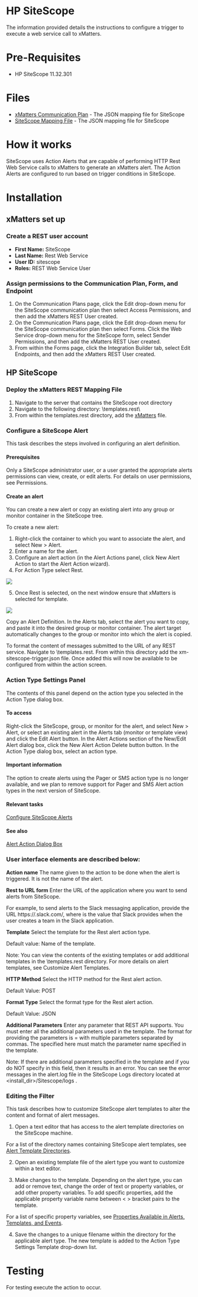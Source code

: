 # HP SiteScope
The information provided details the instructions to configure a trigger to execute a web service call to xMatters.

# Pre-Requisites
* HP SiteScope 11.32.301

# Files
* [xMatters Communication Plan](SiteScope.zip) - The JSON mapping file for SiteScope
* [SiteScope Mapping File](xMatters) - The JSON mapping file for SiteScope

# How it works
SiteScope uses Action Alerts that are capable of performing HTTP Rest Web Service calls to xMatters to generate an xMatters alert. The Action Alerts are configured to run based on trigger conditions in SiteScope.

# Installation

## xMatters set up
### Create a REST user account
*   **First Name:** SiteScope
*   **Last Name:** Rest Web Service
*   **User ID:** sitescope
*   **Roles:** REST Web Service User

### Assign permissions to the Communication Plan, Form, and Endpoint  
1. On the Communication Plans page, click the Edit drop-down menu for the SiteScope communication plan then select Access Permissions, and then add the xMatters REST User created.
2. On the Communication Plans page, click the Edit drop-down menu for the SiteScope communication plan then select Forms. Click the Web Service drop-down menu for the SiteScope form, select Sender Permissions, and then add the xMatters REST User created.
3. From within the Forms page, click the Integration Builder tab, select Edit Endpoints, and then add the xMatters REST User created.

## HP SiteScope

### Deploy the xMatters REST Mapping File

1. Navigate to the server that contains the SiteScope root directory
2. Navigate to the following directory: <SiteScope root directory>\templates.rest\
3. From within the templates.rest directory, add the [xMatters](xMatters) file.

### Configure a SiteScope Alert

This task describes the steps involved in configuring an alert definition.

#### Prerequisites

Only a SiteScope administrator user, or a user granted the appropriate alerts permissions can view, create, or edit alerts. For details on user permissions, see Permissions.

#### Create an alert

You can create a new alert or copy an existing alert into any group or monitor container in the SiteScope tree.

To create a new alert:
1. Right-click the container to which you want to associate the alert, and select New > Alert.
2. Enter a name for the alert.
3. Configure an alert action (in the Alert Actions panel, click New Alert Action to start the Alert Action wizard).
4. For Action Type select Rest.

<kbd>
  <img src="https://github.com/matthewhenry1/xm-labs-sitescope/blob/master/media/action_type.png">
</kbd>

5. Once Rest is selected, on the next window ensure that xMatters is selected for template.


<kbd>
  <img src="https://github.com/matthewhenry1/xm-labs-sitescope/blob/master/media/action_type_settings.png">
</kbd>

Copy an Alert Definition. In the Alerts tab, select the alert you want to copy, and paste it into the desired group or monitor container. The alert target automatically changes to the group or monitor into which the alert is copied.


To format the content of messages submitted to the URL of any REST service. Navigate to <SiteScope root directory>\templates.rest. From within this directory add the xm-sitescope-trigger.json file. Once added this will now be available to be configured from within the action screen.


### Action Type Settings Panel
The contents of this panel depend on the action type you selected in the Action Type dialog box.

#### To access
Right-click the SiteScope, group, or monitor for the alert, and select New > Alert, or select an existing alert in the Alerts tab (monitor or template view) and click the Edit Alert  button. In the Alert Actions section of the New/Edit Alert dialog box, click the New Alert Action Delete button button. In the Action Type dialog box, select an action type.

#### Important information
The option to create alerts using the Pager or SMS action type is no longer available, and we plan to remove support for Pager and SMS Alert action types in the next version of SiteScope.

#### Relevant tasks
[Configure SiteScope Alerts](http://sitescope-help.saas.hpe.com/en/11.40/Online/Content/Use/alert_workflow.htm)

#### See also
[Alert Action Dialog Box](http://sitescope-help.saas.hpe.com/en/11.40/Online/Content/Use/Action_Type_Settings_Panel.htm)

### User interface elements are described below:

**Action name** The name given to the action to be done when the alert is triggered. It is not the name of the alert.

**Rest to URL form** Enter the URL of the application where you want to send alerts from SiteScope.

For example, to send alerts to the Slack messaging application, provide the URL https://<text>.slack.com/<TOKEN KEY>, where <TOKEN KEY> is the value that Slack provides when the user creates a team in the Slack application.

**Template** Select the template for the Rest alert action type.

Default value: Name of the template.

Note: You can view the contents of the existing templates or add additional templates in the <SiteScope root directory>\templates.rest directory. For more details on alert templates, see Customize Alert Templates.

**HTTP Method** Select the HTTP method for the Rest alert action.

Default Value: POST

**Format Type**	Select the format type for the Rest alert action.

Default Value: JSON

**Additional Parameters**	Enter any parameter that REST API supports. You must enter all the additional parameters used in the template. The format for providing the parameters is <name> = <value> with multiple parameters separated by commas. The <name> specified here must match the parameter name specified in the template.

Note: If there are additional parameters specified in the template and if you do NOT specify in this field, then it results in an error. You can see the error messages in the alert.log file in the SiteScope Logs directory located at <install_dir>/Sitescope/logs .


### Editing the Filter
This task describes how to customize SiteScope alert templates to alter the content and format of alert messages.
1. Open a text editor that has access to the alert template directories on the SiteScope machine.

For a list of the directory names containing SiteScope alert templates, see [Alert Template Directories](http://sitescope-help.saas.hpe.com/en/11.40/Online/Content/Use/cust_alert_templates.htm#Alert_Template_Directories).

2. Open an existing template file of the alert type you want to customize within a text editor.

3. Make changes to the template. Depending on the alert type, you can add or remove text, change the order of text or property variables, or add other property variables. To add specific properties, add the applicable property variable name between < > bracket pairs to the template.

For a list of specific property variables, see [Properties Available in Alerts, Templates, and Events](http://sitescope-help.saas.hpe.com/en/11.40/Online/Content/Use/alert_properties_directory.htm).

4. Save the changes to a unique filename within the directory for the applicable alert type. The new template is added to the Action Type Settings Template drop-down list.

# Testing
For testing execute the action to occur.
